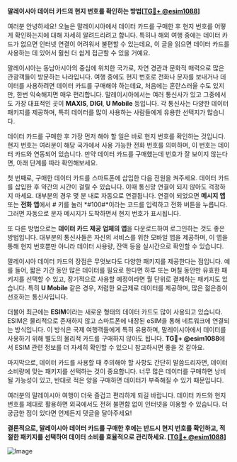 **말레이시아 데이터 카드의 현지 번호를 확인하는 방법[[TG💪+ @esim1088](https://t.me/s/esim1088)]**

여러분 안녕하세요! 오늘은 말레이시아에서 데이터 카드를 구매한 후 현지 번호를 어떻게 확인하는지에 대해 자세히 알려드리려고 합니다. 특히나 해외 여행 중에는 데이터 카드가 없으면 인터넷 연결이 어려워서 불편할 수 있는데요, 이 글을 읽으면 데이터 카드를 사용하는 데 있어서 훨씬 더 쉽게 접근할 수 있을 거예요.

말레이시아는 동남아시아의 중심에 위치한 국가로, 자연 경관과 문화적 매력으로 많은 관광객들이 방문하는 나라입니다. 여행 중에도 현지 번호로 전화나 문자를 보내거나 데이터를 사용하려면 데이터 카드를 구매해야 하는데요, 처음에는 혼란스러울 수도 있지만, 한번 익숙해지면 매우 편리합니다. 말레이시아에서는 여러 통신사가 있고 그중에서도 가장 대표적인 곳이 **MAXIS**, **DIGI**, **U Mobile** 등입니다. 각 통신사는 다양한 데이터 패키지를 제공하며, 특히 데이터를 많이 사용하는 사람들에게 유용한 선택지가 많습니다.

데이터 카드를 구매한 후 가장 먼저 해야 할 일은 바로 현지 번호를 확인하는 것입니다. 현지 번호는 여러분이 해당 국가에서 사용 가능한 전화 번호를 의미하며, 이 번호는 데이터 카드와 연동되어 있습니다. 만약 데이터 카드를 구매했는데 번호가 잘 보이지 않는다면, 아래 단계를 따라 확인해보세요.

첫 번째로, 구매한 데이터 카드를 스마트폰에 삽입한 다음 전원을 켜주세요. 데이터 카드를 삽입한 후 약간의 시간이 걸릴 수 있습니다. 이때 통신망 연결이 되지 않아도 걱정하지 마세요. 대부분의 경우 몇 분 내로 자동으로 연결됩니다. 연결이 되었으면 **메시지 앱** 또는 **전화 앱**에서 *#* 키를 눌러 *#100#*이라는 코드를 입력하고 전화 버튼을 누릅니다. 그러면 자동으로 문자 메시지가 도착하면서 현지 번호가 표시됩니다.

또 다른 방법으로는 **데이터 카드 제공 업체의 앱**을 다운로드하여 로그인하는 것도 좋은 방법입니다. 대부분의 통신사들은 자신의 서비스를 위한 모바일 앱을 제공하며, 이 앱을 통해 현지 번호뿐만 아니라 데이터 사용량, 잔액 등을 실시간으로 확인할 수 있습니다.

말레이시아 데이터 카드의 장점은 무엇보다도 다양한 패키지를 제공한다는 점입니다. 예를 들어, 짧은 기간 동안 많은 데이터를 필요로 한다면 하루 또는 며칠 동안만 유효한 패키지를 선택할 수 있고, 장기적으로 사용할 예정이라면 월 단위로 결제하는 패키지도 있습니다. 특히 **U Mobile** 같은 경우, 저렴한 요금제로 데이터를 제공하며, 많은 젊은층이 선호하는 통신사입니다.

더불어 최근에는 **ESIM**이라는 새로운 형태의 데이터 카드도 많이 사용되고 있습니다. ESIM은 물리적으로 존재하지 않고 스마트폰에 내장된 eSIM을 통해 네트워크에 연결되는 방식입니다. 이 방식은 국제 여행객들에게 특히 유용하며, 말레이시아에서 데이터를 사용하기 위해 별도의 물리적 카드를 구매하지 않아도 됩니다. **TG💪+ @esim1088**에서 ESIM 관련 정보를 더 자세히 확인할 수 있으니 참고하시면 좋을 것 같아요.

마지막으로, 데이터 카드를 사용할 때 주의해야 할 사항도 간단히 말씀드리자면, 데이터 소비량에 맞는 패키지를 선택하는 것이 중요합니다. 너무 많은 데이터를 구매하면 낭비될 가능성이 있고, 반대로 적은 양을 구매하면 데이터가 부족해질 수 있기 때문입니다.

여러분의 말레이시아 여행이 더욱 즐겁고 편리하게 되길 바랍니다. 데이터 카드와 현지 번호를 제대로 활용하면 외국에서도 전혀 불편함 없이 인터넷을 이용할 수 있습니다. 더 궁금한 점이 있다면 언제든지 댓글을 달아주세요!

**결론적으로, 말레이시아 데이터 카드를 구매한 후에는 반드시 현지 번호를 확인하고, 적절한 패키지를 선택하여 데이터 소비를 효율적으로 관리하세요. [[TG💪+ @esim1088](https://t.me/s/esim1088)]**

![Image](https://i.postimg.cc/Y0z9fWf4/image.png)